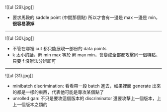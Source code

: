 ![[ul (29).jpg]]
* 要求馬鞍的 saddle point (中間那個點) 所以才會有一邊是 max 一邊是 min，**很容易滑掉**

---
![[ul (30).jpg]]
* 不管在哪裡 cut 都只能展現一部份的 data points
* k 太小的話，解 min max 等於 解 max min，會變成全部都攻擊同一個特點，只要 f 沒辦法分辨即可

----
![[ul (31).jpg]]
* minibatch discrimination: 看看帶一段 batch 進去，如果裡面 generate 出來的都是一樣的東西，代表他可能是專攻某個點了
* unrolled gan: 不只是要攻這個版本的 discriminator 還要攻擊上一個版本，上上一個版本之類的